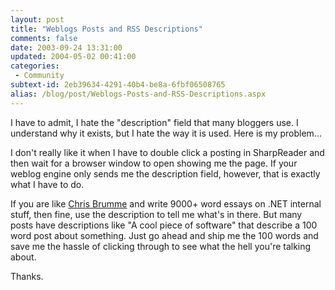 ```yaml
---
layout: post
title: "Weblogs Posts and RSS Descriptions"
comments: false
date: 2003-09-24 13:31:00
updated: 2004-05-02 00:41:00
categories:
 - Community
subtext-id: 2eb39634-4291-40b4-be8a-6fbf06508765
alias: /blog/post/Weblogs-Posts-and-RSS-Descriptions.aspx
---
```



I have to admit, I hate the "description" field that many bloggers use. I understand why it exists, but I hate the way it is used. Here is my problem...

I don't really like it when I have to double click a posting in SharpReader and then wait for a browser window to open showing me the page. If your weblog engine only sends me the description field, however, that is exactly what I have to do.

If you are like [Chris Brumme](http://blogs.gotdotnet.com/cbrumme/) and write 9000+ word essays on .NET internal stuff, then fine, use the description to tell me what's in there. But many posts have descriptions like "A cool piece of software" that describe a 100 word post about something. Just go ahead and ship me the 100 words and save me the hassle of clicking through to see what the hell you're talking about.

Thanks.
